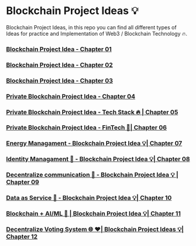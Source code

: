 # Blockchain Project Ideas 💡
Blockchain Project Ideas, in this repo you can find all different types of Ideas for practice and Implementation of Web3 / Blockchain Technology 🔥.

### [Blockchain Project Idea - Chapter 01](https://youtu.be/nfX2EZo43_U?si=qG8GXxJaODuRdxUh)
### [Blockchain Project Idea - Chapter 02](https://youtu.be/tgCmu5PHz10?si=BdTkYBh9aMRgH3iy)
### [Blockchain Project Idea - Chapter 03](https://youtu.be/j7JAE2TbBRY?si=Npal7FZJLrtWXOuf)
### [Private Blockchain Project Idea - Chapter 04](https://youtu.be/gRzGNGs6HUw?si=7Og4B-eJTNvc9pUb)
### [Private Blockchain Project Idea - Tech Stack 🔥 | Chapter 05](https://youtu.be/4ySmrtOgYEs?si=M7l5rkZmb46mevrW)
### [Private Blockchain Project Idea - FinTech 🚀| Chapter 06](https://youtu.be/k5MVsUS8cJ8?si=-8uEYWmlBDivry5r)
### [Energy Managament - Blockchain Project Idea 💡| Chapter 07](https://youtu.be/4RH_QRr2WRs?si=qfeMhN-IRdb3Sujj)
### [Identity Managament 🚀 - Blockchain Project Idea 💡| Chapter 08](https://youtu.be/J39-1Nkk0nY?si=z5mm-d7a9XGIUNmU)
### [Decentralize communication 🚀 - Blockchain Project Idea 💡 | Chapter 09](https://youtu.be/h5NPiTrNatg?si=Bi6CssRjWHN54uAt)
### [Data as Service 🚀 - Blockchain Project Idea 💡| Chapter 10](https://youtu.be/_8y_q1R_HKc?si=XZoKsjHdTNkoN-13)
### [Blockchain + AI/ML 🚀 | Blockchain Project Idea 💡| Chapter 11](https://youtu.be/1nPz_IIzHhU)
### [Decentralize Voting System 🌐 ❤️| Blockchain Project Ideas 💡| Chapter 12](https://www.youtube.com/watch?v=gZYBpftVZr8)
